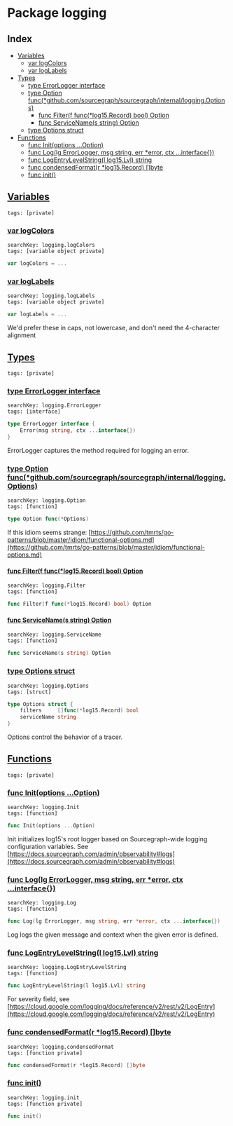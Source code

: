 # Package logging

## Index

* [Variables](#var)
    * [var logColors](#logColors)
    * [var logLabels](#logLabels)
* [Types](#type)
    * [type ErrorLogger interface](#ErrorLogger)
    * [type Option func(*github.com/sourcegraph/sourcegraph/internal/logging.Options)](#Option)
        * [func Filter(f func(*log15.Record) bool) Option](#Filter)
        * [func ServiceName(s string) Option](#ServiceName)
    * [type Options struct](#Options)
* [Functions](#func)
    * [func Init(options ...Option)](#Init)
    * [func Log(lg ErrorLogger, msg string, err *error, ctx ...interface{})](#Log)
    * [func LogEntryLevelString(l log15.Lvl) string](#LogEntryLevelString)
    * [func condensedFormat(r *log15.Record) []byte](#condensedFormat)
    * [func init()](#init.main.go)


## <a id="var" href="#var">Variables</a>

```
tags: [private]
```

### <a id="logColors" href="#logColors">var logColors</a>

```
searchKey: logging.logColors
tags: [variable object private]
```

```Go
var logColors = ...
```

### <a id="logLabels" href="#logLabels">var logLabels</a>

```
searchKey: logging.logLabels
tags: [variable object private]
```

```Go
var logLabels = ...
```

We'd prefer these in caps, not lowercase, and don't need the 4-character alignment 

## <a id="type" href="#type">Types</a>

```
tags: [private]
```

### <a id="ErrorLogger" href="#ErrorLogger">type ErrorLogger interface</a>

```
searchKey: logging.ErrorLogger
tags: [interface]
```

```Go
type ErrorLogger interface {
	Error(msg string, ctx ...interface{})
}
```

ErrorLogger captures the method required for logging an error. 

### <a id="Option" href="#Option">type Option func(*github.com/sourcegraph/sourcegraph/internal/logging.Options)</a>

```
searchKey: logging.Option
tags: [function]
```

```Go
type Option func(*Options)
```

If this idiom seems strange: [https://github.com/tmrts/go-patterns/blob/master/idiom/functional-options.md](https://github.com/tmrts/go-patterns/blob/master/idiom/functional-options.md) 

#### <a id="Filter" href="#Filter">func Filter(f func(*log15.Record) bool) Option</a>

```
searchKey: logging.Filter
tags: [function]
```

```Go
func Filter(f func(*log15.Record) bool) Option
```

#### <a id="ServiceName" href="#ServiceName">func ServiceName(s string) Option</a>

```
searchKey: logging.ServiceName
tags: [function]
```

```Go
func ServiceName(s string) Option
```

### <a id="Options" href="#Options">type Options struct</a>

```
searchKey: logging.Options
tags: [struct]
```

```Go
type Options struct {
	filters     []func(*log15.Record) bool
	serviceName string
}
```

Options control the behavior of a tracer. 

## <a id="func" href="#func">Functions</a>

```
tags: [private]
```

### <a id="Init" href="#Init">func Init(options ...Option)</a>

```
searchKey: logging.Init
tags: [function]
```

```Go
func Init(options ...Option)
```

Init initializes log15's root logger based on Sourcegraph-wide logging configuration variables. See [https://docs.sourcegraph.com/admin/observability#logs](https://docs.sourcegraph.com/admin/observability#logs) 

### <a id="Log" href="#Log">func Log(lg ErrorLogger, msg string, err *error, ctx ...interface{})</a>

```
searchKey: logging.Log
tags: [function]
```

```Go
func Log(lg ErrorLogger, msg string, err *error, ctx ...interface{})
```

Log logs the given message and context when the given error is defined. 

### <a id="LogEntryLevelString" href="#LogEntryLevelString">func LogEntryLevelString(l log15.Lvl) string</a>

```
searchKey: logging.LogEntryLevelString
tags: [function]
```

```Go
func LogEntryLevelString(l log15.Lvl) string
```

For severity field, see [https://cloud.google.com/logging/docs/reference/v2/rest/v2/LogEntry](https://cloud.google.com/logging/docs/reference/v2/rest/v2/LogEntry) 

### <a id="condensedFormat" href="#condensedFormat">func condensedFormat(r *log15.Record) []byte</a>

```
searchKey: logging.condensedFormat
tags: [function private]
```

```Go
func condensedFormat(r *log15.Record) []byte
```

### <a id="init.main.go" href="#init.main.go">func init()</a>

```
searchKey: logging.init
tags: [function private]
```

```Go
func init()
```

